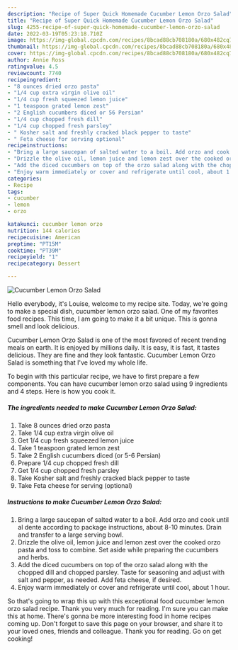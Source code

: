 ```yaml
---
description: "Recipe of Super Quick Homemade Cucumber Lemon Orzo Salad"
title: "Recipe of Super Quick Homemade Cucumber Lemon Orzo Salad"
slug: 4255-recipe-of-super-quick-homemade-cucumber-lemon-orzo-salad
date: 2022-03-19T05:23:18.710Z
image: https://img-global.cpcdn.com/recipes/8bcad88cb708180a/680x482cq70/cucumber-lemon-orzo-salad-recipe-main-photo.jpg
thumbnail: https://img-global.cpcdn.com/recipes/8bcad88cb708180a/680x482cq70/cucumber-lemon-orzo-salad-recipe-main-photo.jpg
cover: https://img-global.cpcdn.com/recipes/8bcad88cb708180a/680x482cq70/cucumber-lemon-orzo-salad-recipe-main-photo.jpg
author: Annie Ross
ratingvalue: 4.5
reviewcount: 7740
recipeingredient:
- "8 ounces dried orzo pasta"
- "1/4 cup extra virgin olive oil"
- "1/4 cup fresh squeezed lemon juice"
- "1 teaspoon grated lemon zest"
- "2 English cucumbers diced or 56 Persian"
- "1/4 cup chopped fresh dill"
- "1/4 cup chopped fresh parsley"
- " Kosher salt and freshly cracked black pepper to taste"
- " Feta cheese for serving optional"
recipeinstructions:
- "Bring a large saucepan of salted water to a boil. Add orzo and cook until al dente according to package instructions, about 8-10 minutes. Drain and transfer to a large serving bowl."
- "Drizzle the olive oil, lemon juice and lemon zest over the cooked orzo pasta and toss to combine. Set aside while preparing the cucumbers and herbs."
- "Add the diced cucumbers on top of the orzo salad along with the chopped dill and chopped parsley. Taste for seasoning and adjust with salt and pepper, as needed. Add feta cheese, if desired."
- "Enjoy warm immediately or cover and refrigerate until cool, about 1 hour."
categories:
- Recipe
tags:
- cucumber
- lemon
- orzo

katakunci: cucumber lemon orzo 
nutrition: 144 calories
recipecuisine: American
preptime: "PT15M"
cooktime: "PT39M"
recipeyield: "1"
recipecategory: Dessert

---
```



![Cucumber Lemon Orzo Salad](https://img-global.cpcdn.com/recipes/8bcad88cb708180a/680x482cq70/cucumber-lemon-orzo-salad-recipe-main-photo.jpg)

Hello everybody, it's Louise, welcome to my recipe site. Today, we're going to make a special dish, cucumber lemon orzo salad. One of my favorites food recipes. This time, I am going to make it a bit unique. This is gonna smell and look delicious.

Cucumber Lemon Orzo Salad is one of the most favored of recent trending meals on earth. It is enjoyed by millions daily. It is easy, it is fast, it tastes delicious. They are fine and they look fantastic. Cucumber Lemon Orzo Salad is something that I've loved my whole life.




To begin with this particular recipe, we have to first prepare a few components. You can have cucumber lemon orzo salad using 9 ingredients and 4 steps. Here is how you cook it.

<!--inarticleads1-->

##### The ingredients needed to make Cucumber Lemon Orzo Salad:

1. Take 8 ounces dried orzo pasta
1. Take 1/4 cup extra virgin olive oil
1. Get 1/4 cup fresh squeezed lemon juice
1. Take 1 teaspoon grated lemon zest
1. Take 2 English cucumbers diced (or 5-6 Persian)
1. Prepare 1/4 cup chopped fresh dill
1. Get 1/4 cup chopped fresh parsley
1. Take  Kosher salt and freshly cracked black pepper to taste
1. Take  Feta cheese for serving (optional)




<!--inarticleads2-->

##### Instructions to make Cucumber Lemon Orzo Salad:

1. Bring a large saucepan of salted water to a boil. Add orzo and cook until al dente according to package instructions, about 8-10 minutes. Drain and transfer to a large serving bowl.
1. Drizzle the olive oil, lemon juice and lemon zest over the cooked orzo pasta and toss to combine. Set aside while preparing the cucumbers and herbs.
1. Add the diced cucumbers on top of the orzo salad along with the chopped dill and chopped parsley. Taste for seasoning and adjust with salt and pepper, as needed. Add feta cheese, if desired.
1. Enjoy warm immediately or cover and refrigerate until cool, about 1 hour.




So that's going to wrap this up with this exceptional food cucumber lemon orzo salad recipe. Thank you very much for reading. I'm sure you can make this at home. There's gonna be more interesting food in home recipes coming up. Don't forget to save this page on your browser, and share it to your loved ones, friends and colleague. Thank you for reading. Go on get cooking!

